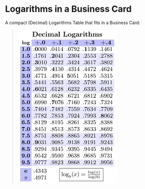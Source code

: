 # Logarithms in a Business Card

A compact (Decimal) Logarithms Table that fits in a Business Card:


> <img src="./Logarithms.jpg" data-canonical-src="./Logarithms.jpg" width="325" />
